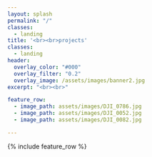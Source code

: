 ```yaml
---
layout: splash
permalink: "/"
classes:
  - landing
title: '<br><br>projects'
classes:
  - landing
header:
  overlay_color: "#000"
  overlay_filter: "0.2"
  overlay_image: /assets/images/banner2.jpg
excerpt: "<br><br>"

feature_row:
  - image_path: assets/images/DJI_0786.jpg
  - image_path: assets/images/DJI_0052.jpg
  - image_path: assets/images/DJI_0082.jpg

---
```


{% include feature_row %}
